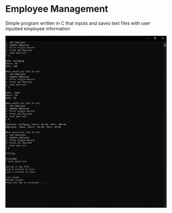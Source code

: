 # Employee Management

Simple program written in C that inputs and saves text files with user inputted employee information

![example](https://raw.githubusercontent.com/wkohl/employee_management/master/example.PNG)
